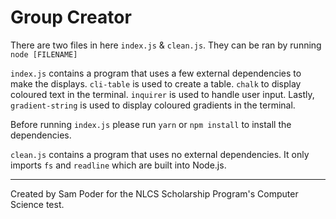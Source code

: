 # Group Creator

There are two files in here `index.js` & `clean.js`. They can be ran by running `node [FILENAME]`

`index.js` contains a program that uses a few external dependencies to make the displays. `cli-table` is used to create a table. `chalk` to display coloured text in the terminal. `inquirer` is used to handle user input. Lastly, `gradient-string` is used to display coloured gradients in the terminal.

Before running `index.js` please run `yarn` or `npm install` to install the dependencies.

`clean.js` contains a program that uses no external dependencies. It only imports `fs` and `readline` which are built into Node.js.

---

Created by Sam Poder for the NLCS Scholarship Program's Computer Science test.